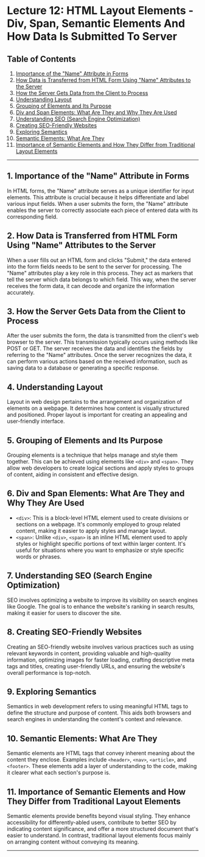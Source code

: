 # Lecture 12: HTML Layout Elements - Div, Span, Semantic Elements And How Data Is Submitted To Server

## Table of Contents

1. [Importance of the "Name" Attribute in Forms](#importance-of-the-name-attribute-in-form)
2. [How Data is Transferred from HTML Form Using "Name" Attributes to the Server](#how-data-is-transferred-from-html-form-using-name-attributes-to-server)
3. [How the Server Gets Data from the Client to Process](#how-the-server-gets-data-from-client-to-process)
4. [Understanding Layout](#understanding-layout)
5. [Grouping of Elements and Its Purpose](#grouping-of-elements-and-its-purpose)
6. [Div and Span Elements: What Are They and Why They Are Used](#div-and-span-elements-what-are-they-and-why-they-are-used)
7. [Understanding SEO (Search Engine Optimization)](#understanding-seo)
8. [Creating SEO-Friendly Websites](#creating-seo-friendly-websites)
9. [Exploring Semantics](#exploring-semantics)
10. [Semantic Elements: What Are They](#semantic-elements-what-are-they)
11. [Importance of Semantic Elements and How They Differ from Traditional Layout Elements](#importance-of-semantic-elements-and-how-they-differ-from-traditional-layout-elements)

---

## 1. Importance of the "Name" Attribute in Forms

In HTML forms, the "Name" attribute serves as a unique identifier for input elements. This attribute is crucial because it helps differentiate and label various input fields. When a user submits the form, the "Name" attribute enables the server to correctly associate each piece of entered data with its corresponding field.

## 2. How Data is Transferred from HTML Form Using "Name" Attributes to the Server

When a user fills out an HTML form and clicks "Submit," the data entered into the form fields needs to be sent to the server for processing. The "Name" attributes play a key role in this process. They act as markers that tell the server which data belongs to which field. This way, when the server receives the form data, it can decode and organize the information accurately.

## 3. How the Server Gets Data from the Client to Process

After the user submits the form, the data is transmitted from the client's web browser to the server. This transmission typically occurs using methods like POST or GET. The server receives the data and identifies the fields by referring to the "Name" attributes. Once the server recognizes the data, it can perform various actions based on the received information, such as saving data to a database or generating a specific response.

## 4. Understanding Layout

Layout in web design pertains to the arrangement and organization of elements on a webpage. It determines how content is visually structured and positioned. Proper layout is important for creating an appealing and user-friendly interface.

## 5. Grouping of Elements and Its Purpose

Grouping elements is a technique that helps manage and style them together. This can be achieved using elements like `<div>` and `<span>`. They allow web developers to create logical sections and apply styles to groups of content, aiding in consistent and effective design.

## 6. Div and Span Elements: What Are They and Why They Are Used

- `<div>`: This is a block-level HTML element used to create divisions or sections on a webpage. It's commonly employed to group related content, making it easier to apply styles and manage layout.
- `<span>`: Unlike `<div>`, `<span>` is an inline HTML element used to apply styles or highlight specific portions of text within larger content. It's useful for situations where you want to emphasize or style specific words or phrases.

## 7. Understanding SEO (Search Engine Optimization)

SEO involves optimizing a website to improve its visibility on search engines like Google. The goal is to enhance the website's ranking in search results, making it easier for users to discover the site.

## 8. Creating SEO-Friendly Websites

Creating an SEO-friendly website involves various practices such as using relevant keywords in content, providing valuable and high-quality information, optimizing images for faster loading, crafting descriptive meta tags and titles, creating user-friendly URLs, and ensuring the website's overall performance is top-notch.

## 9. Exploring Semantics

Semantics in web development refers to using meaningful HTML tags to define the structure and purpose of content. This aids both browsers and search engines in understanding the content's context and relevance.

## 10. Semantic Elements: What Are They

Semantic elements are HTML tags that convey inherent meaning about the content they enclose. Examples include `<header>`, `<nav>`, `<article>`, and `<footer>`. These elements add a layer of understanding to the code, making it clearer what each section's purpose is.

## 11. Importance of Semantic Elements and How They Differ from Traditional Layout Elements

Semantic elements provide benefits beyond visual styling. They enhance accessibility for differently-abled users, contribute to better SEO by indicating content significance, and offer a more structured document that's easier to understand. In contrast, traditional layout elements focus mainly on arranging content without conveying its meaning.

---
